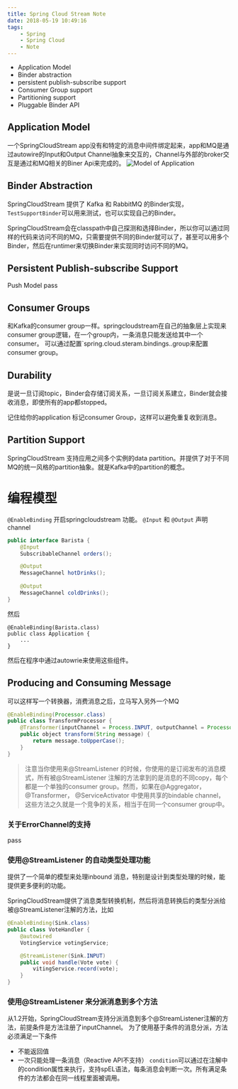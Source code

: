 ```yaml
---
title: Spring Cloud Stream Note
date: 2018-05-19 10:49:16
tags:
	- Spring
	- Spring Cloud
	- Note
---
```



- Application Model
- Binder abstraction
- persistent publish-subscribe support
- Consumer Group support
- Partitioning support
- Pluggable Binder API

## Application Model
一个SpringCloudStream app没有和特定的消息中间件绑定起来，app和MQ是通过autowire的Input和Output Channel抽象来交互的，Channel与外部的broker交互是通过和MQ相关的Biner Api来完成的。
![Model of Application](/images/springcloudstream/SCSt-with-binder.png)

## Binder Abstraction
SpringCloudStream 提供了 Kafka 和 RabbitMQ 的Binder实现，`TestSupportBinder`可以用来测试，也可以实现自己的Binder。

SpringCloudStream会在classpath中自己探测和选择Binder，所以你可以通过同样的代码来访问不同的MQ，只需要提供不同的Binder就可以了，甚至可以用多个Binder，然后在runtimer来切换Binder来实现同时访问不同的MQ。

## Persistent Publish-subscribe Support
Push Model
pass

## Consumer Groups
和Kafka的consumer group一样。springcloudstream在自己的抽象层上实现来consumer group逻辑，在一个group内，一条消息只能发送给其中一个consumer。
可以通过配置`spring.cloud.steram.bindings.<channelName>.group来配置consumer group。

## Durability
是说一旦订阅topic，Binder会存储订阅关系，一旦订阅关系建立，Binder就会接收消息，即使所有的app都stopped。

记住给你的application 标记consumer Group，这样可以避免重复收到消息。

## Partition Support
SpringCloudStream 支持应用之间多个实例的data partition。并提供了对于不同MQ的统一风格的partition抽象。就是Kafka中的partition的概念。


# 编程模型
`@EnableBinding` 开启springcloudstream 功能。
`@Input`  和 `@Output` 声明channel
```java
public interface Barista {
	@Input
	SubscribableChannel orders();

	@Output
	MessageChannel hotDrinks();
	
	@Output
	MessageChannel coldDrinks();
}
```

然后
```
@EnableBinding(Barista.class)
public class Application {
	...
}
```
然后在程序中通过autowrie来使用这些组件。


## Producing and Consuming Message
可以这样写一个转换器，消费消息之后，立马写入另外一个MQ
```java
@EnableBinding(Processor.class)
public class TransformProcessor {
	@Transformer(inputChannel = Process.INPUT, outputChannel = Processor.OUTPUT)
	public object transform(String message) {
		return message.toUpperCase();
	}
}
```

> 注意当你使用来@StreamListener 的时候，你使用的是订阅发布的消息模式，所有被@StreamListener 注解的方法拿到的是消息的不同copy，每个都是一个单独的consumer group。然而，如果在@Aggregator， @Transformer， @ServiceActivator 中使用共享的bindable channel，这些方法之久就是一个竞争的关系，相当于在同一个consumer group中。

### 关于ErrorChannel的支持
pass

### 使用@StreamListener 的自动类型处理功能
提供了一个简单的模型来处理inbound 消息，特别是设计到类型处理的时候，能提供更多便利的功能。

SpringCloudStream提供了消息类型转换机制，然后将消息转换后的类型分派给被@StreamListener注解的方法，比如
```java
@EnableBinding(Sink.class)
public class VoteHandler {
	@autowired
	VotingService votingService;

	@StreamListener(Sink.INPUT)
	public void handle(Vote vote) {
		vitingService.record(vote);
	}
}
```

### 使用@StreamListener 来分派消息到多个方法
从1.2开始，SpringCloudStream支持分派消息到多个@StreamListener注解的方法，前提条件是方法注册了inputChannel。
为了使用基于条件的消息分派，方法必须满足一下条件
- 不能返回值
- 一次只能处理一条消息（Reactive API不支持）
`condition`可以通过在注解中的condition属性来执行，支持spEL语法，每条消息会判断一次。所有满足条件的方法都会在同一线程里面被调用。



